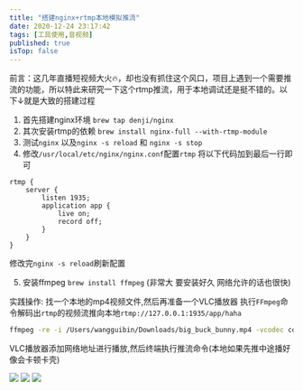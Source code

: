 ```yaml
---
title: "搭建nginx+rtmp本地模拟推流"
date: 2020-12-24 23:17:42
tags: [工具使用,音视频]
published: true
isTop: false
---
```

前言：这几年直播短视频大火🔥，却也没有抓住这个风口，项目上遇到一个需要推流的功能，所以特此来研究一下这个rtmp推流，用于本地调试还是挺不错的。以下↓就是大致的搭建过程
<!-- more -->

1. 首先搭建nginx环境 `brew tap denji/nginx
  `
2. 其次安装rtmp的依赖 `
  brew install nginx-full --with-rtmp-module
  `
3. 测试`nginx` 以及`nginx -s reload` 和 `nginx -s stop`
4. 修改`/usr/local/etc/nginx/nginx.conf`配置`rtmp`
  将以下代码加到最后一行即可
```
rtmp {
    server {
        listen 1935;
        application app {
            live on;
            record off;
        }
    }
}
```
修改完`nginx -s reload`刷新配置

5. 安装ffmpeg `brew install ffmpeg` (非常大 要安装好久 网络允许的话也很快)


实践操作: 
找一个本地的mp4视频文件,然后再准备一个VLC播放器
执行`FFmpeg`命令解码出`rtmp`的视频流推向本地`rtmp://127.0.0.1:1935/app/haha`
```bash
ffmpeg -re -i /Users/wangguibin/Downloads/big_buck_bunny.mp4 -vcodec copy -f flv rtmp://127.0.0.1:1935/app/haha
```
VLC播放器添加网络地址进行播放,然后终端执行推流命令(本地如果先推中途播好像会卡顿卡壳)

<img src="https://cdn.jsdelivr.net/gh/WangGuibin/MyFilesRepo/images/截屏2020-12-24 下午10.09.5011.png">

<img src="https://cdn.jsdelivr.net/gh/WangGuibin/MyFilesRepo/images/截屏2020-12-24 下午10.09.28.png">

<img src="https://cdn.jsdelivr.net/gh/WangGuibin/MyFilesRepo/images/Xnip2020-12-24_22-59-09.png">